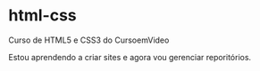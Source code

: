 # html-css
 Curso de HTML5 e CSS3 do CursoemVideo

Estou aprendendo a criar sites e agora vou gerenciar reporitórios.